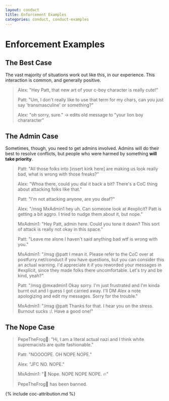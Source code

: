 ```yaml
---
layout: conduct
title: Enforcement Examples
categories: conduct, conduct-examples
---
```


# Enforcement Examples

## The Best Case

The vast majority of situations work out like this, in our experience. This interaction is common, and generally positive.

<blockquote>
  <p>Alex: "Hey Patt, that new art of your c-boy character is really cute!"</p>
  <p>Patt: "Um, I don't really like to use that term for my chars, can you just say 'transmasculine' or something?"</p>
  <p>Alex: "oh sorry, sure." &rarr; edits old message to "your lion boy chararacter"</p>
</blockquote>

## The Admin Case

Sometimes, though, you need to get admins involved. Admins will do their best to resolve conflicts, but people who were harmed by something **will take priority**.

<blockquote>
  <p>Patt: "All those folks into [insert kink here] are making us look really bad, what is wrong with those freaks?"</p>
  <p>Alex: "Whoa there, could you dial it back a bit? There's a CoC thing about attacking folks like that."</p>
  <p>Patt: "I'm not attacking anyone, are you deaf?"</p>
  <p>Alex: "/msg MxAdmin1 hey uh. Can someone look at #explicit? Patt is getting a bit aggro. I tried to nudge them about it, but nope."</p>
  <p>MxAdmin1: "Hey Patt, admin here. Could you tone it down? This sort of attack is really not okay in this space."</p>
  <p>Patt: "Leave me alone I haven't said anything bad wtf is wrong with you."
  </p><p>MxAdmin1: "/msg @patt I mean it. Please refer to the CoC over at postfurry.net/conduct if you have questions, but you can consider this  an actual warning. I'd appreciate it if you reworded your messages in #explicit, since they made folks there uncomfortable. Let's try and be kind, yeah?"
  </p>
  <p>Patt: "/msg @mxadmin1 Okay sorry. I'm just frustrated and I'm kinda burnt out and I guess I got carried away. I'll DM Alex a note apologizing and edit my messages. Sorry for the trouble."</p>
  <p>MxAdmin1: "/msg @patt Thanks for that. I hear you on the stress. Burnout sucks :/.  Have a good one!"</p>
</blockquote>

## The Nope Case

<blockquote>
  <p>PepeTheFrog🐸: "Hi, I am a literal actual nazi and I think white supremacists are quite fashionable."</p>
  <p>Patt: "NOOOOPE. OH NOPE NOPE."</p>
  <p>Alex: "JFC NO. NOPE."</p>
  <p>MxAdmin1: "👀 Nope. NOPE NOPE NOPE. 🔥"</p>
  <p>PepeTheFrog🐸 has been banned.</p>
</blockquote>

{% include coc-attribution.md %}
